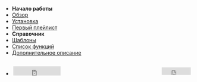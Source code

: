 - **Начало работы**
- [Обзор](/overview.md)
- [Установка](/install.md)
- [Первый плейлист](/first-playlist.md)
- **Справочник**
- [Шаблоны](/template.md)
- [Список функций](/func.md)
- [Дополнительное описание](/guide.md) 
- <div style="display: flex; flex-direction: column;"><div style="display: flex; justify-content: space-between; align-items: center; margin: 2em 0em; padding-left: 0.2em"><iframe src="https://yoomoney.ru/quickpay/button-widget?targets=%D0%9F%D0%BE%D0%B4%D0%B4%D0%B5%D1%80%D0%B6%D0%B0%D1%82%D1%8C%20%D0%BF%D1%80%D0%BE%D0%B5%D0%BA%D1%82%20Goofy&default-sum=500&button-text=11&any-card-payment-type=on&button-size=s&button-color=orange&successURL=&quickpay=small&account=410014208620686&" width="127" height="25" frameborder="0" allowtransparency="true" scrolling="no"></iframe><iframe src="https://ghbtns.com/github-btn.html?user=chimildic&repo=goofy&type=star&count=true" frameborder="0" scrolling="0" width="78" height="20" title="GitHub"></iframe> </div>